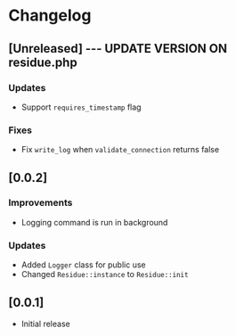# Changelog

## [Unreleased] --- UPDATE VERSION ON residue.php
### Updates
- Support `requires_timestamp` flag

### Fixes
- Fix `write_log` when `validate_connection` returns false

## [0.0.2]
### Improvements
 - Logging command is run in background

### Updates
 - Added `Logger` class for public use
 - Changed `Residue::instance` to `Residue::init`

## [0.0.1]
 - Initial release

